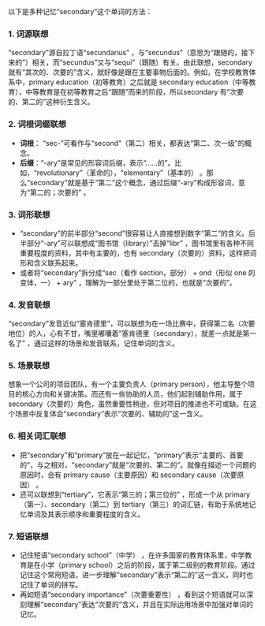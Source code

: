 以下是多种记忆“secondary”这个单词的方法：

### 1. 词源联想
“secondary”源自拉丁语“secundarius” ，与“secundus”（意思为“跟随的，接下来的”）相关，而“secundus”又与“sequi”（跟随）有关。由此联想，secondary 就有“其次的、次要的”含义，就好像是跟在主要事物后面的。例如，在学校教育体系中，primary education（初等教育）之后就是 secondary education（中等教育），中等教育是在初等教育之后“跟随”而来的阶段，所以secondary 有“次要的、第二的”这种衍生含义。

### 2. 词根词缀联想
 - **词根**： “sec-”可看作与“second”（第二）相关，都表达“第二、次一级”的概念。
 - **后缀**：“-ary”是常见的形容词后缀，表示“……的”。比如，“revolutionary”（革命的），“elementary”（基本的） 。那么“secondary”就是基于“第二”这个概念，通过后缀“-ary”构成形容词，意为“第二的；次要的” 。

### 3. 词形联想
 - “secondary”的前半部分“second”很容易让人直接想到数字“第二”的含义。后半部分“-ary”可以联想成“图书馆（library）”去掉“libr” ，图书馆里有各种不同重要程度的资料，其中有主要的，也有 secondary（次要的）资料，这样把词形和含义联系起来。
 - 或者将“secondary”拆分成“sec（看作 section，部分） + ond（形似 one 的变体，一） + ary” ，理解为一部分里处于第二位的，也就是“次要的”。

### 4. 发音联想
“secondary”发音近似“塞肯德里”，可以联想为在一场比赛中，获得第二名（次要地位）的人，心有不甘，嘴里嘟囔着“塞肯德里（secondary），就差一点就是第一名了” ，通过这样的场景和发音联系，记住单词的含义。

### 5. 场景联想
想象一个公司的项目团队，有一个主要负责人（primary person），他主导整个项目的核心方向和关键决策。而还有一些协助的人员，他们起到辅助作用，属于 secondary（次要的）角色，虽然重要性稍逊，但对项目的推进也不可或缺。在这个场景中反复体会“secondary”表示“次要的、辅助的”这一含义。

### 6. 相关词汇联想
 - 把“secondary”和“primary”放在一起记忆，“primary”表示“主要的、首要的”，与之相对，“secondary”就是“次要的、第二的”。就像在描述一个问题的原因时，会有 primary cause（主要原因）和 secondary cause（次要原因） 。
 - 还可以联想到“tertiary”，它表示“第三的；第三位的” ，形成一个从 primary（第一）、secondary（第二）到 tertiary（第三）的词汇链，有助于系统地记忆单词及其表示顺序和重要程度的含义。

### 7. 短语联想
 - 记住短语“secondary school”（中学） ，在许多国家的教育体系里，中学教育是在小学（primary school）之后的阶段，属于第二级别的教育阶段。通过记住这个常用短语，进一步理解“secondary”表示“第二的”这一含义，同时也记住了单词的拼写。
 - 再如短语“secondary importance”（次要重要性） ，看到这个短语就可以深刻理解“secondary”表达“次要的”含义，并且在实际运用场景中加强对单词的记忆。 